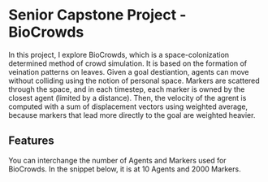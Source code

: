 # Senior Capstone Project - BioCrowds
In this project, I explore BioCrowds, which is a space-colonization determined method of crowd simulation. It is based on the formation of veination patterns on leaves. Given a goal destiantion, agents can move without colliding using the notion of personal space. Markers are scattered through the space, and in each timestep, each marker is owned by the closest agent (limited by a distance). Then, the velocity of the agrent is computed with a sum of displacement vectors using weighted average, because markers that lead more directly to the goal are weighted heavier.

## Features
You can interchange the number of Agents and Markers used for BioCrowds. In the snippet below, it is at 10 Agents and 2000 Markers. 

